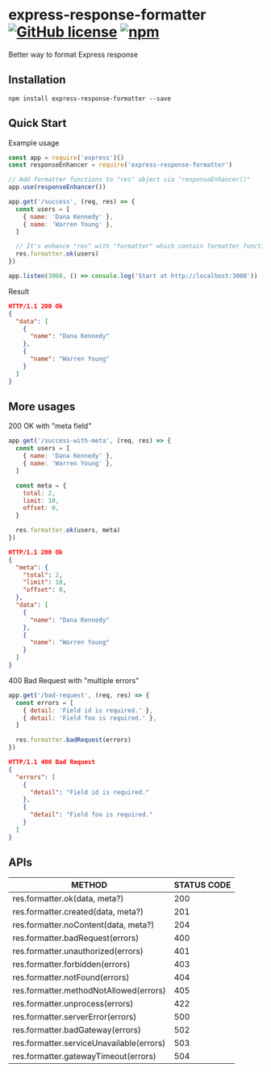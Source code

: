 # express-response-formatter [![GitHub license](https://img.shields.io/badge/license-MIT-blue.svg)](https://github.com/aofleejay/express-response-formatter/blob/master/LICENSE.md) [![npm](https://img.shields.io/npm/v/express-response-formatter.svg)](https://www.npmjs.com/package/express-response-formatter)

Better way to format Express response

## Installation ##
```
npm install express-response-formatter --save
```

## Quick Start ##
Example usage
```js
const app = require('express')()
const responseEnhancer = require('express-response-formatter')

// Add formatter functions to "res" object via "responseEnhancer()"
app.use(responseEnhancer())

app.get('/success', (req, res) => {
  const users = [
    { name: 'Dana Kennedy' },
    { name: 'Warren Young' },
  ]

  // It's enhance "res" with "formatter" which contain formatter functions
  res.formatter.ok(users)
})

app.listen(3000, () => console.log('Start at http://localhost:3000'))
```
Result
```json
HTTP/1.1 200 Ok
{
  "data": [
    {
      "name": "Dana Kennedy"
    },
    {
      "name": "Warren Young"
    }
  ]
}
```

## More usages ##
200 OK with "meta field"
```js
app.get('/success-with-meta', (req, res) => {
  const users = [
    { name: 'Dana Kennedy' },
    { name: 'Warren Young' },
  ]

  const meta = {
    total: 2,
    limit: 10,
    offset: 0,
  }

  res.formatter.ok(users, meta)
})
```
```json
HTTP/1.1 200 Ok
{
  "meta": {
    "total": 2,
    "limit": 10,
    "offset": 0,
  },
  "data": [
    {
      "name": "Dana Kennedy"
    },
    {
      "name": "Warren Young"
    }
  ]
}
```
400 Bad Request with "multiple errors"
```js
app.get('/bad-request', (req, res) => {
  const errors = [
    { detail: 'Field id is required.' },
    { detail: 'Field foo is required.' },
  ]

  res.formatter.badRequest(errors)
})
```
```json
HTTP/1.1 400 Bad Request
{
  "errors": [
    {
      "detail": "Field id is required."
    },
    {
      "detail": "Field foo is required."
    }
  ]
}
```


## APIs ##
|                   METHOD                   | STATUS CODE |
|--------------------------------------------|-------------|
| res.formatter.ok(data, meta?)              |     200     |
| res.formatter.created(data, meta?)         |     201     |
| res.formatter.noContent(data, meta?)       |     204     |
| res.formatter.badRequest(errors)           |     400     |
| res.formatter.unauthorized(errors)         |     401     |
| res.formatter.forbidden(errors)            |     403     |
| res.formatter.notFound(errors)             |     404     |
| res.formatter.methodNotAllowed(errors)     |     405     |
| res.formatter.unprocess(errors)            |     422     |
| res.formatter.serverError(errors)          |     500     |
| res.formatter.badGateway(errors)           |     502     |
| res.formatter.serviceUnavailable(errors)   |     503     |
| res.formatter.gatewayTimeout(errors)       |     504     |

